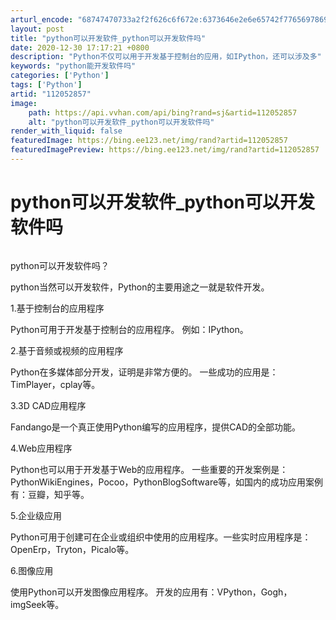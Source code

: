 ```yaml
---
arturl_encode: "68747470733a2f2f626c6f672e:6373646e2e6e65742f77656978696e5f33393638383837352f:61727469636c652f64657461696c732f313132303532383537"
layout: post
title: "python可以开发软件_python可以开发软件吗"
date: 2020-12-30 17:17:21 +0800
description: "Python不仅可以用于开发基于控制台的应用，如IPython，还可以涉及多"
keywords: "python能开发软件吗"
categories: ['Python']
tags: ['Python']
artid: "112052857"
image:
    path: https://api.vvhan.com/api/bing?rand=sj&artid=112052857
    alt: "python可以开发软件_python可以开发软件吗"
render_with_liquid: false
featuredImage: https://bing.ee123.net/img/rand?artid=112052857
featuredImagePreview: https://bing.ee123.net/img/rand?artid=112052857
---
```


# python可以开发软件\_python可以开发软件吗

![]()

python可以开发软件吗？

python当然可以开发软件，Python的主要用途之一就是软件开发。

1.基于控制台的应用程序

Python可用于开发基于控制台的应用程序。 例如：IPython。

2.基于音频或视频的应用程序

Python在多媒体部分开发，证明是非常方便的。 一些成功的应用是：TimPlayer，cplay等。

3.3D CAD应用程序

Fandango是一个真正使用Python编写的应用程序，提供CAD的全部功能。

4.Web应用程序

Python也可以用于开发基于Web的应用程序。 一些重要的开发案例是：PythonWikiEngines，Pocoo，PythonBlogSoftware等，如国内的成功应用案例有：豆瓣，知乎等。

5.企业级应用

Python可用于创建可在企业或组织中使用的应用程序。一些实时应用程序是：OpenErp，Tryton，Picalo等。

6.图像应用

使用Python可以开发图像应用程序。 开发的应用有：VPython，Gogh，imgSeek等。